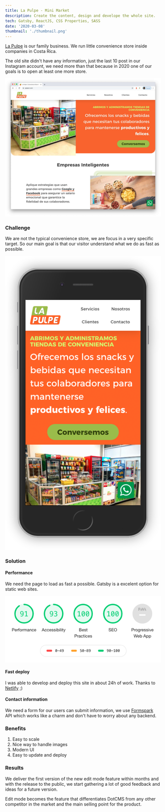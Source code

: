 ```yaml
---
title: La Pulpe - Mini Market
description: Create the content, design and develope the whole site.
tech: Gatsby, ReactJS, CSS Properties, SASS
date: '2020-03-08'
thumbnail: './thumbnail.png'
---
```


[La Pulpe](https://pulpecr.com) is our family business. We run little convenience store inside companies in Costa Rica.

The old site didn't have any information, just the last 10 post in our Instagram account, we need more than that because in 2020 one of our goals is to open at least one more store.

![La Pulpe - Minimarket](./pulpe.jpg)

### Challenge
We are not the typical convenience store, we are focus in a very specific target. So our main goal is that our visitor understand what we do as fast as possible.

![La Pulpe - Minimarket](./pulpe-mobile.png)

### Solution

#### Performance
We need the page to load as fast a possible. Gatsby is a excelent option for static web sites. 

![Lighthouse results](./lighthouse.png)

#### Fast deploy
I was able to develop and deploy this site in about 24h of work. Thanks to [Netlify](https://www.netlify.com/) ;)

#### Contact information
We need a form for our users can submit information, we use [Formspark](https://formspark.io/) API which works like a charm and don't have to worry about any backend.

### Benefits
1. Easy to scale
2. Nice way to handle images
3. Modern UI
4. Easy to update and deploy

### Results
We deliver the first version of the new edit mode feature within months and with the release to the public, we start gathering a lot of good feedback and ideas for a future version.

Edit mode becomes the feature that differentiates DotCMS from any other competitor in the market and the main selling point for the product.
